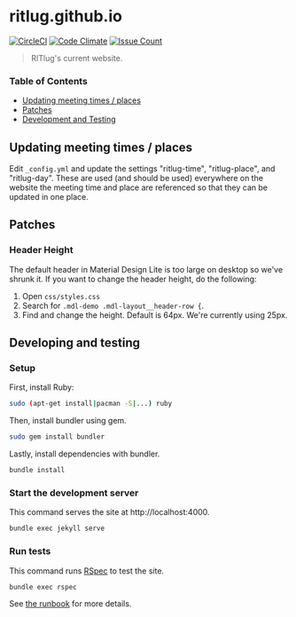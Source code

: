 # ritlug.github.io

[![CircleCI](https://circleci.com/gh/RITlug/ritlug.github.io.svg?style=svg&circle-token=b80b9ee3852aa0b52f578b434c6224971fc73d97)](https://circleci.com/gh/RITlug/ritlug.github.io)
[![Code Climate](https://codeclimate.com/github/RITlug/ritlug.github.io/badges/gpa.svg)](https://codeclimate.com/github/RITlug/ritlug.github.io)
[![Issue Count](https://codeclimate.com/github/RITlug/ritlug.github.io/badges/issue_count.svg)](https://codeclimate.com/github/RITlug/ritlug.github.io)

> RITlug's current website.

### Table of Contents
* [Updating meeting times / places](#updating-meeting-times--places)
* [Patches](#patches)
* [Development and Testing](#developing-and-testing)


## Updating meeting times / places

Edit `_config.yml` and update the settings "ritlug-time", "ritlug-place", and
"ritlug-day". These are used (and should be used) everywhere on the website
the meeting time and place are referenced so that they can be updated in
one place.


## Patches

### Header Height

The default header in Material Design Lite is too large on desktop so we've
shrunk it. If you want to change the header height, do the following:

1. Open `css/styles.css`
2. Search for `.mdl-demo .mdl-layout__header-row {`.
3. Find and change the height. Default is 64px. We're currently using 25px.


## Developing and testing

### Setup

First, install Ruby:

```sh
sudo (apt-get install|pacman -S|...) ruby
```

Then, install bundler using gem.

```sh
sudo gem install bundler
```

Lastly, install dependencies with bundler.

```sh
bundle install
```

### Start the development server

This command serves the site at http://localhost:4000.

```sh
bundle exec jekyll serve
```

### Run tests

This command runs [RSpec](http://rspec.info/) to test the site.

```sh
bundle exec rspec
```

See [the runbook](https://github.com/RITlug/runbook/blob/master/the-website.md)
for more details.
